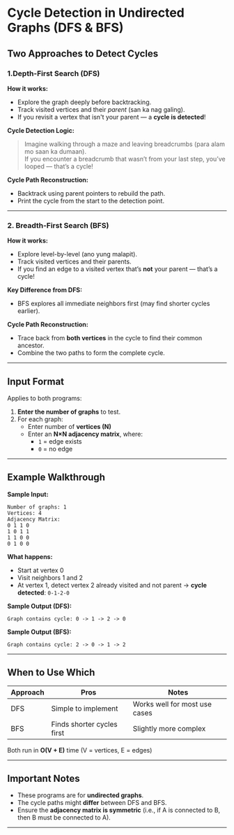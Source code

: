 # Cycle Detection in Undirected Graphs (DFS & BFS)

## Two Approaches to Detect Cycles

### 1.Depth-First Search (DFS)

**How it works:**

- Explore the graph deeply before backtracking.
- Track visited vertices and their *parent* (san ka nag galing).
- If you revisit a vertex that isn't your parent — a **cycle is detected**!

**Cycle Detection Logic:**

> Imagine walking through a maze and leaving breadcrumbs (para alam mo saan ka dumaan).  
> If you encounter a breadcrumb that wasn’t from your last step, you’ve looped — that’s a cycle!

**Cycle Path Reconstruction:**

- Backtrack using parent pointers to rebuild the path.
- Print the cycle from the start to the detection point.

---

### 2. Breadth-First Search (BFS)

**How it works:**

- Explore level-by-level (ano yung malapit).
- Track visited vertices and their parents.
- If you find an edge to a visited vertex that’s **not** your parent — that’s a cycle!

**Key Difference from DFS:**

- BFS explores all immediate neighbors first (may find shorter cycles earlier).

**Cycle Path Reconstruction:**

- Trace back from **both vertices** in the cycle to find their common ancestor.
- Combine the two paths to form the complete cycle.

---

## Input Format

Applies to both programs:

1. **Enter the number of graphs** to test.
2. For each graph:
   - Enter number of **vertices (N)**
   - Enter an **N×N adjacency matrix**, where:
     - `1` = edge exists
     - `0` = no edge

---

## Example Walkthrough

**Sample Input:**
```
Number of graphs: 1
Vertices: 4
Adjacency Matrix:
0 1 1 0
1 0 1 1
1 1 0 0
0 1 0 0
```

**What happens:**

- Start at vertex 0
- Visit neighbors 1 and 2
- At vertex 1, detect vertex 2 already visited and not parent → **cycle detected**: `0-1-2-0`

**Sample Output (DFS):**
```
Graph contains cycle: 0 -> 1 -> 2 -> 0
```

**Sample Output (BFS):**
```
Graph contains cycle: 2 -> 0 -> 1 -> 2
```

---

## When to Use Which

| Approach | Pros | Notes |
|----------|------|-------|
| DFS | Simple to implement | Works well for most use cases |
| BFS | Finds shorter cycles first | Slightly more complex |

Both run in **O(V + E)** time (V = vertices, E = edges)

---

## Important Notes

- These programs are for **undirected graphs**.
- The cycle paths might **differ** between DFS and BFS.
- Ensure the **adjacency matrix is symmetric** (i.e., if A is connected to B, then B must be connected to A).

---
